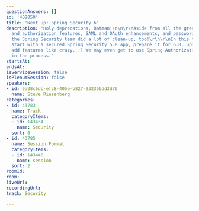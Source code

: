 ```yaml
---
questionAnswers: []
id: '402850'
title: 'Next up: Spring Security 6'
description: "Holy deprecations, Batman!\r\n\r\nAside from all the great native, observability,
  and authorization features, SAML and OAuth enhancements, and password security improvements,
  the Spring Security team did a lot of clean-up, too!\r\n\r\nIn this talk, we'll
  start with a secured Spring Security 5.8 app, prepare it for 6.0, update, and then
  add features like crazy. :) We may even get to use Spring Authorization Server 1.0
  in the process."
startsAt: 
endsAt: 
isServiceSession: false
isPlenumSession: false
speakers:
- id: 6a38c6dc-efc8-405e-b827-932356dd3d76
  name: Steve Riesenberg
categories:
- id: 43783
  name: Track
  categoryItems:
  - id: 143434
    name: Security
  sort: 0
- id: 43785
  name: Session Format
  categoryItems:
  - id: 143440
    name: session
  sort: 2
roomId: 
room: 
liveUrl: 
recordingUrl: 
track: Security

---
```

